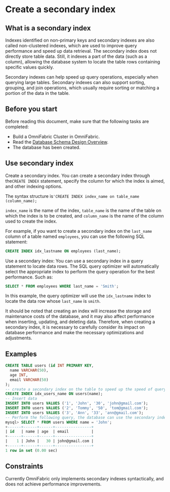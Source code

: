# Create a secondary index

## What is a secondary index

Indexes identified on non-primary keys and secondary indexes are also called non-clustered indexes, which are used to improve query performance and speed up data retrieval. The secondary index does not directly store table data. Still, it indexes a part of the data (such as a column), allowing the database system to locate the table rows containing specific values quickly.

Secondary indexes can help speed up query operations, especially when querying large tables. Secondary indexes can also support sorting, grouping, and join operations, which usually require sorting or matching a portion of the data in the table.

## Before you start

Before reading this document, make sure that the following tasks are completed:

- Build a OmniFabric Cluster in OmniFabric.
- Read the [Database Schema Design Overview](overview.md).
- The database has been created.

## Use secondary index

Create a secondary index. You can create a secondary index through the`CREATE INDEX` statement, specify the column for which the index is aimed, and other indexing options.

The syntax structure is`'CREATE INDEX index_name on table_name (column_name);`

`index_name` is the name of the index, `table_name` is the name of the table on which the index is to be created, and `column_name` is the name of the column used to create the index.

For example, if you want to create a secondary index on the `last_name` column of a table named `employees`, you can use the following SQL statement:

```sql
CREATE INDEX idx_lastname ON employees (last_name);
```

Use a secondary index: You can use a secondary index in a query statement to locate data rows. The SQL query optimizer will automatically select the appropriate index to perform the query operation for the best performance. Such as:

```sql
SELECT * FROM employees WHERE last_name = 'Smith';
```

In this example, the query optimizer will use the `idx_lastname` index to locate the data row whose `last_name` is `smith`.

It should be noted that creating an index will increase the storage and maintenance costs of the database, and it may also affect performance when inserting, updating, and deleting data. Therefore, when creating a secondary index, it is necessary to carefully consider its impact on database performance and make the necessary optimizations and adjustments.

## Examples

```sql
CREATE TABLE users (id INT PRIMARY KEY,
  name VARCHAR(50),
  age INT,
  email VARCHAR(50)
);
-- create a secondary index on the table to speed up the speed of querying users by name
CREATE INDEX idx_users_name ON users(name);
-- Insert data
INSERT INTO users VALUES ('1', 'John', '30', 'john@gmail.com');
INSERT INTO users VALUES ('2', 'Tommy', '50', 'tom@gmail.com');
INSERT INTO users VALUES ('3', 'Ann', '33', 'ann@gmail.com');
-- Perform the following query, the database can use the secondary index to quickly find all users with the name 'John' without having to scan the entire table
mysql> SELECT * FROM users WHERE name = 'John';
+------+------+------+----------------+
| id   | name | age  | email          |
+------+------+------+----------------+
|    1 | John |   30 | john@gmail.com |
+------+------+------+----------------+
1 row in set (0.00 sec)
```

## Constraints

Currently OmniFabric only implements secondary indexes syntactically, and does not achieve performance improvements.
